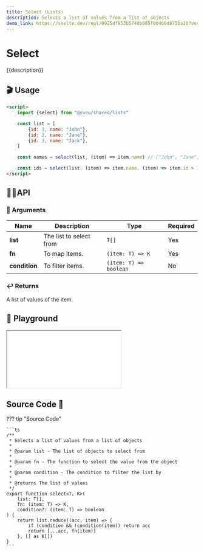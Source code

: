 ```yaml
---
title: Select (Lists)
description: Selects a list of values from a list of objects
demo_link: https://svelte.dev/repl/0925df953b574db085f00466d875ba30?version=3.55.1
---
```


# Select

{{description}}

## 🎬 Usage

```html
<script>
    import {select} from "@sveu/shared/lists"

    const list = [
        {id: 1, name: "John"},
        {id: 2, name: "Jane"},
        {id: 3, name: "Jack"},
    ]

    const names = select(list, (item) => item.name) // ["John", "Jane", "Jack"]

    const ids = select(list, (item) => item.name, (item) => item.id > 1) // [2, 3]
</script>
```

## 👩‍💻API

### 👻 Arguments

| Name                | Description                                  | Type                  | Required |
| ------------------- | -------------------------------------------- | --------------------- | -------- |
| **list**            | The list to select from                      | `T[]`                 | Yes      |
| **fn**              | To map items.                                | `(item: T) => K`      | Yes      |
| **condition**       | To filter items.                             | `(item: T) => boolean`| No       |

### ↩️ Returns

A list of values of the item.

## 🧪 Playground

<iframe class="h-120 w-full" src="{{demo_link}}"></iframe>

## Source Code 👀

??? tip "Source Code"

    ```ts
    /**
     * Selects a list of values from a list of objects
     *
     * @param list - The list of objects to select from
     *
     * @param fn - The function to select the value from the object
     *
     * @param condition - The condition to filter the list by
     *
     * @returns The list of values
     */
    export function select<T, K>(
        list: T[],
        fn: (item: T) => K,
        condition?: (item: T) => boolean
    ) {
        return list.reduce((acc, item) => {
            if (condition && !condition(item)) return acc
            return [...acc, fn(item)]
        }, [] as K[])
    }
    ```
